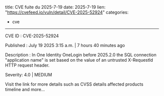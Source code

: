  
title: CVE fuite du 2025-7-19
date: 2025-7-19
lien: "https://cvefeed.io/vuln/detail/CVE-2025-52924"
categories:
  - cve
---

CVE ID : CVE-2025-52924

Published :  July 19
2025
3:15 a.m. | 7 hours
40 minutes ago

Description : In One Identity OneLogin before 2025.2.0
the SQL connection "application name" is set based on the value of an untrusted X-RequestId HTTP request header.

Severity: 4.0 | MEDIUM

Visit the link for more details
such as CVSS details
affected products
timeline
and more...
